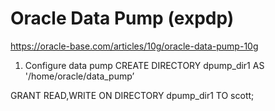 
Oracle Data Pump (expdp)
======================

https://oracle-base.com/articles/10g/oracle-data-pump-10g

1. Configure data pump
CREATE DIRECTORY dpump_dir1 AS '/home/oracle/data_pump’

GRANT READ,WRITE ON DIRECTORY dpump_dir1 TO scott;


